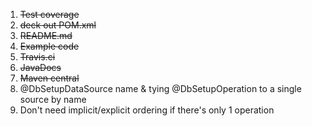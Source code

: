 1. ~~Test coverage~~
2. ~~deck out POM.xml~~
3. ~~README.md~~
4. ~~Example code~~
5. ~~Travis.ci~~
5. ~~JavaDocs~~
6. ~~Maven central~~
7. @DbSetupDataSource name & tying @DbSetupOperation to a single source by name
8. Don't need implicit/explicit ordering if there's only 1 operation